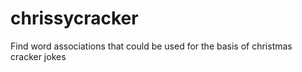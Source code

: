 # chrissycracker
Find word associations that could be used for the basis of christmas cracker jokes
